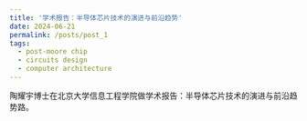 ```yaml
---
title: '学术报告：半导体芯片技术的演进与前沿趋势'
date: 2024-06-21
permalink: /posts/post_1
tags:
  - post-moore chip
  - circuits design
  - computer architecture
---
```


陶耀宇博士在北京大学信息工程学院做学术报告：半导体芯片技术的演进与前沿趋势路。

